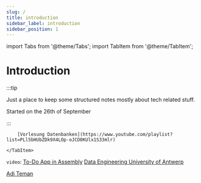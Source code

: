 ```yaml
---
slug: /
title: introduction
sidebar_label: introduction
sidebar_position: 1
---
```


import Tabs from '@theme/Tabs';
import TabItem from '@theme/TabItem';

# Introduction

:::tip

Just a place to keep some structured notes mostly about tech related stuff.

Started on the 26th of September

:::

<!-- <Tabs>
	<TabItem value="Databases" lable="Databases">
		[Vorlesung Datenbanken](https://www.youtube.com/playlist?list=PLl5bHUbZDk9X4LOp-oJCD0KUlx1S33mlr)

		[CMU Intro to DBMS](https://www.youtube.com/playlist?list=PLSE8ODhjZXjaKScG3l0nuOiDTTqpfnWFf)
	</TabItem>
	<TabItem value="Low Level" lable="Low Level">
		/os/kernel/
	</TabItem>
	<TabItem value="art" lable="art">
		Test3
	</TabItem>
</Tabs> -->

<Tabs>
	<TabItem value ="Database" lable="Databases">

		[Vorlesung Datenbanken](https://www.youtube.com/playlist?list=PLl5bHUbZDk9X4LOp-oJCD0KUlx1S33mlr)

	</TabItem>
</Tabs>

`video`: [To-Do App in Assembly](https://www.youtube.com/watch?v=WnBXLmKk_qw)
[Data Engineering University of Antwerp](https://www.youtube.com/playlist?list=PLbiJKrXiiH5srEUZcXoicNhMaqKgKHlTJ)

[Adi Teman](https://www.youtube.com/@AdiTeman/playlists)

